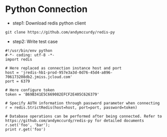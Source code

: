 # Python Connection
- step1: Download redis python client

 ```git clone https://github.com/andymccurdy/redis-py```
 
- step2: Write test case

```
#!/usr/bin/env python
#-*- coding: utf-8 -*-
import redis

# Here replaced as connection instance host and port
host = 'jredis-hb1-prod-957e3a3d-0d76-45d4-a896-706173208db2.jmiss.jcloud.com'
port = 6379

# Here configure token
token = 'B69B341E5C669082EFCF2E405C626379'

# Specify AUTH information through password parameter when connecting
r = redis.StrictRedis(host=host, port=port, password=token)

# Database operations can be performed after being connected. Refer to https://github.com/andymccurdy/redis-py for detailed documents
r.set('foo', 'bar');
print r.get('foo')
```
